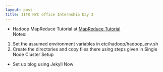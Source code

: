 ```yaml
---
layout: post
title: IITK NYC office Internship Day 3
---
```

* Hadoop MapReduce Tutorial at [MapReduce Tutorial](https://hadoop.apache.org/docs/current/hadoop-mapreduce-client/hadoop-mapreduce-client-core/MapReduceTutorial.html)  
Notes:  
1. Set the assumed environment variables in etc/hadoop/hadoop_env.sh  
2. Create the directories and copy files there using steps given in Single Node Cluster Setup  
* Set up blog using Jekyll Now
